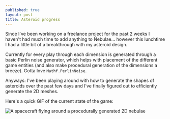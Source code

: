 ```yaml
---
published: true
layout: post
title: Asteroid progress
---
```


Since I've been working on a freelance project for the past 2 weeks I haven't
had much time to add anything to Nebulae... however this lunchtime I had a
little bit of a breakthrough with my asteroid design.

Currently for every play through each dimension is generated through a basic
Perlin noise generator, which helps with placement of the different game
entities (and also make procedural generation of the dimensions a breeze). Gotta
love `Mathf.PerlinNoise`.

Anyways: I've been playing around with how to generate the shapes of asteroids
over the past few days and I've finally figured out to efficiently generate the
2D meshes.

Here's a quick GIF of the current state of the game:

![A spacecraft flying around a procedurally generated 2D nebulae](/dist/images/asteroids.gif)
